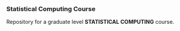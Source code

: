 ### Statistical Computing Course

Repository for a graduate level **STATISTICAL COMPUTING** course. 
